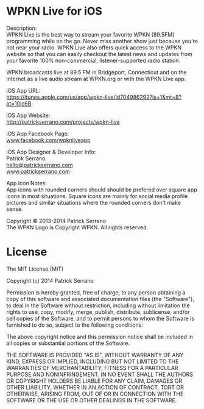 WPKN Live for iOS
=================

Description:  
WPKN Live is the best way to stream your favorite WPKN (89.5FM) programming while on the go. Never miss another show just because you're not near your radio. WPKN Live also offers quick access to the WPKN website so that you can easily checkout the latest news and updates from your favorite 100% non-commercial, listener-supported radio station. 

WPKN broadcasts live at 89.5 FM in Bridgeport, Connecticut and on the internet as a live audio stream at WPKN.org or with the WPKN Live app.

iOS App URL:  
https://itunes.apple.com/us/app/wpkn-live/id704986292?ls=1&mt=8?at=10lc6B

iOS App Website:  
http://patrickserrano.com/projects/wpkn-live

iOS App Facebook Page:  
www.facebook.com/wpknliveapp

iOS App Designer & Developer Info:  
Patrick Serrano  
hello@patrickserrano.com  
www.patrickserrano.com

App Icon Notes:  
App icons with rounded corners should should be prefered over square app icons in most situations. Square icons are mainly for social media profile pictures and similar situations where the rounded corners don't make sense.

Copyright © 2013-2014 Patrick Serrano  
The WPKN Logo is Copyright WPKN. All rights reserved.

License
=======
The MIT License (MIT)

Copyright (c) 2014 Patrick Serrano

Permission is hereby granted, free of charge, to any person obtaining a copy
of this software and associated documentation files (the "Software"), to deal
in the Software without restriction, including without limitation the rights
to use, copy, modify, merge, publish, distribute, sublicense, and/or sell
copies of the Software, and to permit persons to whom the Software is
furnished to do so, subject to the following conditions:

The above copyright notice and this permission notice shall be included in all
copies or substantial portions of the Software.

THE SOFTWARE IS PROVIDED "AS IS", WITHOUT WARRANTY OF ANY KIND, EXPRESS OR
IMPLIED, INCLUDING BUT NOT LIMITED TO THE WARRANTIES OF MERCHANTABILITY,
FITNESS FOR A PARTICULAR PURPOSE AND NONINFRINGEMENT. IN NO EVENT SHALL THE
AUTHORS OR COPYRIGHT HOLDERS BE LIABLE FOR ANY CLAIM, DAMAGES OR OTHER
LIABILITY, WHETHER IN AN ACTION OF CONTRACT, TORT OR OTHERWISE, ARISING FROM,
OUT OF OR IN CONNECTION WITH THE SOFTWARE OR THE USE OR OTHER DEALINGS IN THE
SOFTWARE.
